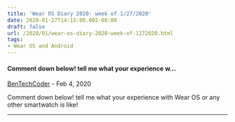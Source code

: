 ```yaml
---
title: 'Wear OS Diary 2020- week of 1/27/2020'
date: 2020-01-27T14:15:00.002-08:00
draft: false
url: /2020/01/wear-os-diary-2020-week-of-1272020.html
tags: 
- Wear OS and Android
---
```


#### Comment down below! tell me what your experience w...
[BenTechCoder](https://www.blogger.com/profile/15788523070842584824 "noreply@blogger.com") - <time datetime="2020-02-06T15:54:23.795-08:00">Feb 4, 2020</time>

Comment down below! tell me what your experience with Wear OS or any other smartwatch is like!
<hr />

